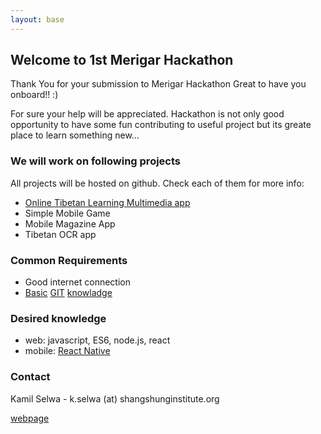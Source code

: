 ```yaml
---
layout: base
---
```

## Welcome to 1st Merigar Hackathon

Thank You for your submission to Merigar Hackathon
Great to have you onboard!! :)

For sure your help will be appreciated.
Hackathon is not only good opportunity to have some fun contributing to useful project but its greate place to learn something new...

### We will work on following projects
All projects will be hosted on github. Check each of them for more info:

- [Online Tibetan Learning Multimedia app](https://github.com/ShangShungFoundation/tib_learn_app)
- Simple Mobile Game
- Mobile Magazine App
- Tibetan OCR app

### Common Requirements

- Good internet connection
- [Basic](http://rogerdudler.github.io/git-guide/) [GIT](https://www.liquidlight.co.uk/blog/article/git-for-beginners-an-overview-and-basic-workflow/) [knowladge](http://blog.udacity.com/2015/06/a-beginners-git-github-tutorial.html)

### Desired knowledge

- web: javascript, ES6, node.js, react
- mobile: [React Native](http://www.reactnative.com/)

### Contact

Kamil Selwa - k.selwa (at) shangshunginstitute.org

[webpage](https://shangshungfoundation.github.io/1st_merigar_hackathon/)
